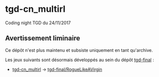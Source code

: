 # tgd-cn_multirl

Coding night TGD du 24/11/2017

## Avertissement liminaire

Ce dépôt n'est plus maintenu et subsiste uniquement en tant qu'archive.

Les jeux suivants sont désormais développés au sein du dépôt [tgd-final](https://github.com/TeleGD/tgd-final) :

* [tgd-cn_multirl](https://github.com/TeleGD/tgd-cn_multirl/tree/master/src) -> [tgd-final/RogueLikeAVirgin](https://github.com/TeleGD/tgd-final/tree/master/src/games/RogueLikeAVirgin)
